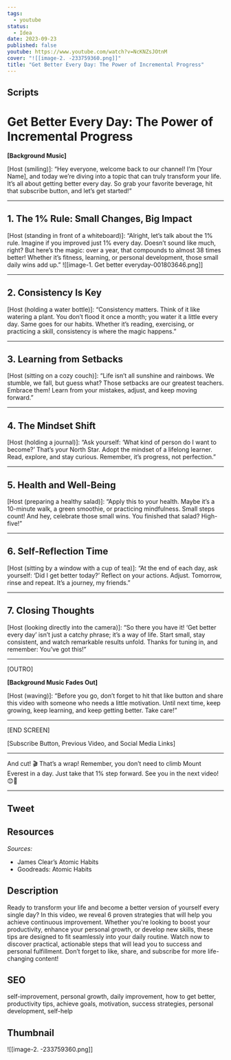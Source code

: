 ```yaml
---
tags:
  - youtube
status:
  - Idea
date: 2023-09-23
published: false
youtube: https://www.youtube.com/watch?v=NcKNZsJOtnM
cover: "![[image-2. -233759360.png]]"
title: "Get Better Every Day: The Power of Incremental Progress"
---
```

## Scripts

# Get Better Every Day: The Power of Incremental Progress

**[Background Music]**

[Host (smiling)]: “Hey everyone, welcome back to our channel! I’m [Your Name], and today we’re diving into a topic that can truly transform your life. It’s all about getting better every day. So grab your favorite beverage, hit that subscribe button, and let’s get started!”

---

## **1. The 1% Rule: Small Changes, Big Impact**

[Host (standing in front of a whiteboard)]: “Alright, let’s talk about the 1% rule. Imagine if you improved just 1% every day. Doesn’t sound like much, right? But here’s the magic: over a year, that compounds to almost 38 times better! Whether it’s fitness, learning, or personal development, those small daily wins add up.”
![[image-1. Get better everyday-001803646.png]]


---

## **2. Consistency Is Key**

[Host (holding a water bottle)]: “Consistency matters. Think of it like watering a plant. You don’t flood it once a month; you water it a little every day. Same goes for our habits. Whether it’s reading, exercising, or practicing a skill, consistency is where the magic happens.”

---

## **3. Learning from Setbacks**

[Host (sitting on a cozy couch)]: “Life isn’t all sunshine and rainbows. We stumble, we fall, but guess what? Those setbacks are our greatest teachers. Embrace them! Learn from your mistakes, adjust, and keep moving forward.”

---

## **4. The Mindset Shift**

[Host (holding a journal)]: “Ask yourself: ‘What kind of person do I want to become?’ That’s your North Star. Adopt the mindset of a lifelong learner. Read, explore, and stay curious. Remember, it’s progress, not perfection.”

---

## **5. Health and Well-Being**

[Host (preparing a healthy salad)]: “Apply this to your health. Maybe it’s a 10-minute walk, a green smoothie, or practicing mindfulness. Small steps count! And hey, celebrate those small wins. You finished that salad? High-five!”

---

## **6. Self-Reflection Time**

[Host (sitting by a window with a cup of tea)]: “At the end of each day, ask yourself: ‘Did I get better today?’ Reflect on your actions. Adjust. Tomorrow, rinse and repeat. It’s a journey, my friends.”

---

## **7. Closing Thoughts**

[Host (looking directly into the camera)]: “So there you have it! ‘Get better every day’ isn’t just a catchy phrase; it’s a way of life. Start small, stay consistent, and watch remarkable results unfold. Thanks for tuning in, and remember: You’ve got this!”

---

[OUTRO]

**[Background Music Fades Out]**

[Host (waving)]: “Before you go, don’t forget to hit that like button and share this video with someone who needs a little motivation. Until next time, keep growing, keep learning, and keep getting better. Take care!”

---

[END SCREEN]

[Subscribe Button, Previous Video, and Social Media Links]

---

And cut! 🎬 That’s a wrap! Remember, you don’t need to climb Mount Everest in a day. Just take that 1% step forward. See you in the next video! 😊🌟

---


## Tweet
## Resources
_Sources:_

- James Clear’s Atomic Habits
- Goodreads: Atomic Habits

## Description

Ready to transform your life and become a better version of yourself every single day? In this video, we reveal 6 proven strategies that will help you achieve continuous improvement. Whether you're looking to boost your productivity, enhance your personal growth, or develop new skills, these tips are designed to fit seamlessly into your daily routine. Watch now to discover practical, actionable steps that will lead you to success and personal fulfillment. Don’t forget to like, share, and subscribe for more life-changing content!
## SEO

self-improvement, personal growth, daily improvement, how to get better, productivity tips, achieve goals, motivation, success strategies, personal development, self-help
## Thumbnail
![[image-2. -233759360.png]]
